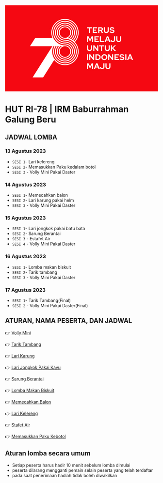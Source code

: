 ![Banner](/image.jpeg)

#  HUT RI-78 | IRM Baburrahman Galung Beru

## JADWAL LOMBA
### 13 Agustus 2023
- `SESI 1`- Lari kelereng
- `SESI 2`- Memasukkan Paku kedalam botol
- `SESI 3` - Volly Mini Pakai Daster

### 14 Agustus 2023
- `SESI 1`- Memecahkan balon
- `SESI 2`- Lari karung pakai helm
- `SESI 3` - Volly Mini Pakai Daster

### 15 Agustus 2023
- `SESI 1`- Lari jongkok pakai batu bata
- `SESI 2`- Sarung Berantai
- `SESI 3` - Estafet Air
- `SESI 4` - Volly Mini Pakai Daster

### 16 Agustus 2023
- `SESI 1`- Lomba makan biskuit
- `SESI 2`- Tarik tambang
- `SESI 3` - Volly Mini Pakai Daster

### 17 Agustus 2023
- `SESI 1`- Tarik Tambang(Final)
- `SESI 2` - Volly Mini Pakai Daster(Final)


## ATURAN, NAMA PESERTA, DAN JADWAL

👉 [Volly Mini](/volly-mini/readme.md)

👉 [Tarik Tambang](/tarik-tambang/readme.md)

👉 [Lari Karung](/lari-karung//readme.md)

👉 [Lari Jongkok Pakai Kayu](/lari-jongkok/readme.md) 

👉 [Sarung Berantai](/sarung-berantai//readme.md)

👉 [Lomba Makan Biskuit](/lomba-makan-biskuit//readme.md)

👉 [Memecahkan Balon](/memecahkan-balon//readme.md)

👉 [Lari Kelereng](/lari-kelereng//readme.md)

👉 [Stafet Air](/estafet-air/readme.md)

👉 [Memasukkan Paku Kebotol](/memasukkan-paku-kebotol/readme.md)


## Aturan lomba secara umum
- Setiap peserta harus hadir 10 menit sebelum lomba dimulai
- peserta dilarang mengganti pemain selain peserta yang telah terdaftar
- pada saat penerimaan hadiah tidak boleh diwakilkan
